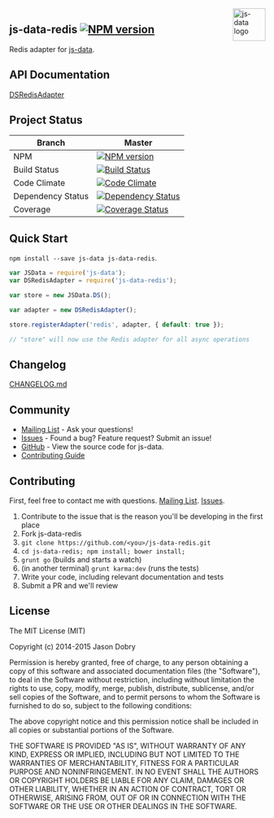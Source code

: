 <img src="https://raw.githubusercontent.com/js-data/js-data/master/js-data.png" alt="js-data logo" title="js-data" align="right" width="64" height="64" />

## js-data-redis [![NPM version](https://badge.fury.io/js/js-data-redis.png)](http://badge.fury.io/js/js-data-redis)

Redis adapter for [js-data](http://www.js-data.io/).

## API Documentation
[DSRedisAdapter](http://www.js-data.io/docs/dsredisadapter)

## Project Status

| Branch | Master |
| ------ | ------ |
| NPM | [![NPM version](https://badge.fury.io/js/js-data-redis.png)](http://badge.fury.io/js/js-data-redis) |
| Build Status | [![Build Status](https://travis-ci.org/js-data/js-data-redis.png?branch=master)](https://travis-ci.org/js-data/js-data-redis) |
| Code Climate | [![Code Climate](https://codeclimate.com/github/js-data/js-data-redis.png)](https://codeclimate.com/github/js-data/js-data-redis) |
| Dependency Status | [![Dependency Status](https://gemnasium.com/js-data/js-data-redis.png)](https://gemnasium.com/js-data/js-data-redis) |
| Coverage | [![Coverage Status](https://coveralls.io/repos/js-data/js-data-redis/badge.png?branch=master)](https://coveralls.io/r/js-data/js-data-redis?branch=master) |

## Quick Start
`npm install --save js-data js-data-redis`.

```js
var JSData = require('js-data');
var DSRedisAdapter = require('js-data-redis');

var store = new JSData.DS();

var adapter = new DSRedisAdapter();

store.registerAdapter('redis', adapter, { default: true });

// "store" will now use the Redis adapter for all async operations
```

## Changelog
[CHANGELOG.md](https://github.com/js-data/js-data-redis/blob/master/CHANGELOG.md)

## Community
- [Mailing List](https://groups.io/org/groupsio/jsdata) - Ask your questions!
- [Issues](https://github.com/js-data/js-data-redis/issues) - Found a bug? Feature request? Submit an issue!
- [GitHub](https://github.com/js-data/js-data-redis) - View the source code for js-data.
- [Contributing Guide](https://github.com/js-data/js-data-redis/blob/master/CONTRIBUTING.md)

## Contributing

First, feel free to contact me with questions. [Mailing List](https://groups.io/org/groupsio/jsdata). [Issues](https://github.com/js-data/js-data-redis/issues).

1. Contribute to the issue that is the reason you'll be developing in the first place
1. Fork js-data-redis
1. `git clone https://github.com/<you>/js-data-redis.git`
1. `cd js-data-redis; npm install; bower install;`
1. `grunt go` (builds and starts a watch)
1. (in another terminal) `grunt karma:dev` (runs the tests)
1. Write your code, including relevant documentation and tests
1. Submit a PR and we'll review

## License

The MIT License (MIT)

Copyright (c) 2014-2015 Jason Dobry

Permission is hereby granted, free of charge, to any person obtaining a copy
of this software and associated documentation files (the "Software"), to deal
in the Software without restriction, including without limitation the rights
to use, copy, modify, merge, publish, distribute, sublicense, and/or sell
copies of the Software, and to permit persons to whom the Software is
furnished to do so, subject to the following conditions:

The above copyright notice and this permission notice shall be included in all
copies or substantial portions of the Software.

THE SOFTWARE IS PROVIDED "AS IS", WITHOUT WARRANTY OF ANY KIND, EXPRESS OR
IMPLIED, INCLUDING BUT NOT LIMITED TO THE WARRANTIES OF MERCHANTABILITY,
FITNESS FOR A PARTICULAR PURPOSE AND NONINFRINGEMENT. IN NO EVENT SHALL THE
AUTHORS OR COPYRIGHT HOLDERS BE LIABLE FOR ANY CLAIM, DAMAGES OR OTHER
LIABILITY, WHETHER IN AN ACTION OF CONTRACT, TORT OR OTHERWISE, ARISING FROM,
OUT OF OR IN CONNECTION WITH THE SOFTWARE OR THE USE OR OTHER DEALINGS IN THE
SOFTWARE.
